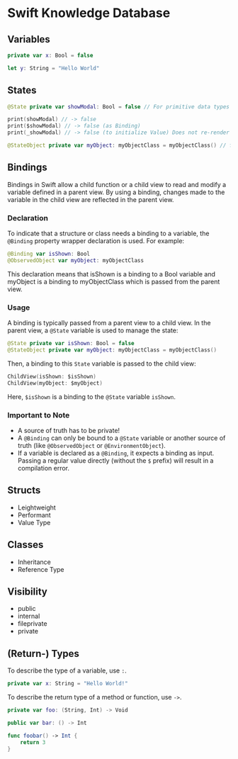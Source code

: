 # Swift Knowledge Database

## Variables

```swift
private var x: Bool = false

let y: String = "Hello World"
```

## States

```swift
@State private var showModal: Bool = false // For primitive data types

print(showModal) // -> false
print($showModal) // -> false (as Binding)
print(_showModal) // -> false (to initialize Value) Does not re-render when changed

@StateObject private var myObject: myObjectClass = myObjectClass() // for objects
```

## Bindings

Bindings in Swift allow a child function or a child view to read and modify a variable defined in a parent view. By using a binding, changes made to the variable in the child view are reflected in the parent view.

### Declaration
To indicate that a structure or class needs a binding to a variable, the `@Binding` property wrapper declaration is used. For example:

```swift
@Binding var isShown: Bool
@ObservedObject var myObject: myObjectClass
```

This declaration means that isShown is a binding to a Bool variable and myObject is a binding to myObjectClass which is passed from the parent view.

### Usage
A binding is typically passed from a parent view to a child view. In the parent view, a `@State` variable is used to manage the state:

```swift
@State private var isShown: Bool = false
@StateObject private var myObject: myObjectClass = myObjectClass()
```

Then, a binding to this `State` variable is passed to the child view:

```swift
ChildView(isShown: $isShown)
ChildView(myObject: $myObject)
```

Here, `$isShown` is a binding to the `@State` variable `isShown`.

### Important to Note
* A source of truth has to be private!
* A `@Binding` can only be bound to a `@State` variable or another source of truth (like `@ObservedObject` or `@EnvironmentObject`).
* If a variable is declared as a `@Binding`, it expects a binding as input. Passing a regular value directly (without the `$` prefix) will result in a compilation error.


## Structs
* Leightweight
* Performant
* Value Type

## Classes
* Inheritance
* Reference Type

## Visibility

- public
- internal
- fileprivate
- private

## (Return-) Types

To describe the type of a variable, use `:`.

```swift
private var x: String = "Hello World!"
```

To describe the return type of a method or function, use `->`.

```swift
private var foo: (String, Int) -> Void

public var bar: () -> Int

func foobar() -> Int {
    return 3
}
```